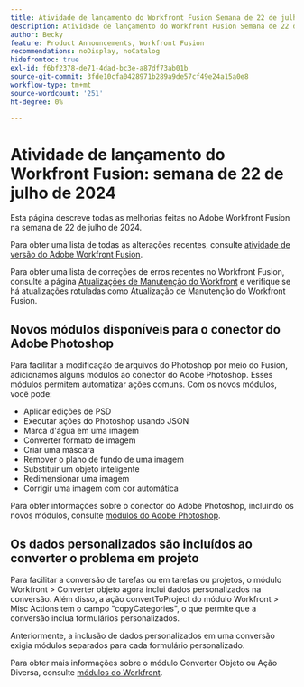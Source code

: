 ```yaml
---
title: Atividade de lançamento do Workfront Fusion Semana de 22 de julho de 2024
description: Atividade de lançamento do Workfront Fusion Semana de 22 de julho de 2024
author: Becky
feature: Product Announcements, Workfront Fusion
recommendations: noDisplay, noCatalog
hidefromtoc: true
exl-id: f6bf2378-de71-4dad-bc3e-a87df73ab01b
source-git-commit: 3fde10cfa0428971b289a9de57cf49e24a15a0e8
workflow-type: tm+mt
source-wordcount: '251'
ht-degree: 0%

---
```


# Atividade de lançamento do Workfront Fusion: semana de 22 de julho de 2024

Esta página descreve todas as melhorias feitas no Adobe Workfront Fusion na semana de 22 de julho de 2024.

Para obter uma lista de todas as alterações recentes, consulte [atividade de versão do Adobe Workfront Fusion](../../../product-announcements/product-releases/fusion-release-activity/fusion-release-activity.md).

Para obter uma lista de correções de erros recentes no Workfront Fusion, consulte a página [Atualizações de Manutenção do Workfront](https://experienceleague.adobe.com/docs/workfront-known-issues/releases/current-updates.html) e verifique se há atualizações rotuladas como Atualização de Manutenção do Workfront Fusion.

## Novos módulos disponíveis para o conector do Adobe Photoshop

Para facilitar a modificação de arquivos do Photoshop por meio do Fusion, adicionamos alguns módulos ao conector do Adobe Photoshop. Esses módulos permitem automatizar ações comuns. Com os novos módulos, você pode:

* Aplicar edições de PSD
* Executar ações do Photoshop usando JSON
* Marca d&#39;água em uma imagem
* Converter formato de imagem
* Criar uma máscara
* Remover o plano de fundo de uma imagem
* Substituir um objeto inteligente
* Redimensionar uma imagem
* Corrigir uma imagem com cor automática

Para obter informações sobre o conector do Adobe Photoshop, incluindo os novos módulos, consulte [módulos do Adobe Photoshop](/help/quicksilver/workfront-fusion/apps-and-their-modules/adobe-photoshop-modules.md).

## Os dados personalizados são incluídos ao converter o problema em projeto

Para facilitar a conversão de tarefas ou em tarefas ou projetos, o módulo Workfront > Converter objeto agora inclui dados personalizados na conversão. Além disso, a ação convertToProject do módulo Workfront > Misc Actions tem o campo &quot;copyCategories&quot;, o que permite que a conversão inclua formulários personalizados.

Anteriormente, a inclusão de dados personalizados em uma conversão exigia módulos separados para cada formulário personalizado.

Para obter mais informações sobre o módulo Converter Objeto ou Ação Diversa, consulte [módulos do Workfront](/help/quicksilver/workfront-fusion/apps-and-their-modules/workfront-modules.md).

